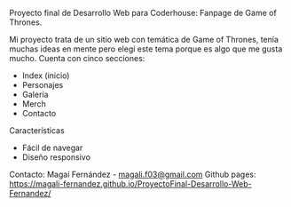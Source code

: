 Proyecto final de Desarrollo Web para Coderhouse: Fanpage de Game of Thrones.


Mi proyecto trata de un sitio web con temática de Game of Thrones, tenía muchas ideas en mente pero elegí este tema porque es algo que me gusta mucho. 
Cuenta con cinco secciones:


-  Index (inicio)
-  Personajes
-  Galería
-  Merch
-  Contacto


Características


-  Fácil de navegar
-  Diseño responsivo


Contacto: Magaí Fernández - magali.f03@gmail.com
Github pages: https://magali-fernandez.github.io/ProyectoFinal-Desarrollo-Web-Fernandez/

